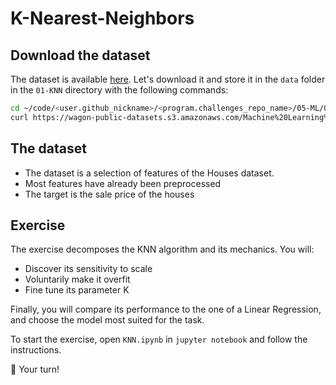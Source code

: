 # K-Nearest-Neighbors

## Download the dataset

The dataset is available [here](https://wagon-public-datasets.s3.amazonaws.com/Machine%20Learning%20Datasets/ML_Houses_clean.csv). Let's download it and store it in the `data` folder in the `01-KNN` directory with the following commands:

``` bash
cd ~/code/<user.github_nickname>/<program.challenges_repo_name>/05-ML/03-Performance-metrics/01-KNN
curl https://wagon-public-datasets.s3.amazonaws.com/Machine%20Learning%20Datasets/ML_Houses_clean.csv > data/houses_clean.csv
```

## The dataset

- The dataset is a selection of features of the Houses dataset.
- Most features have already been preprocessed
- The target is the sale price of the houses

## Exercise

The exercise decomposes the KNN algorithm and its mechanics. You will:

- Discover its sensitivity to scale
- Voluntarily make it overfit
- Fine tune its parameter K

Finally, you will compare its performance to the one of a Linear Regression, and choose the model most suited for the task.

To start the exercise, open `KNN.ipynb` in `jupyter notebook` and follow the instructions.

🚀 Your turn!

